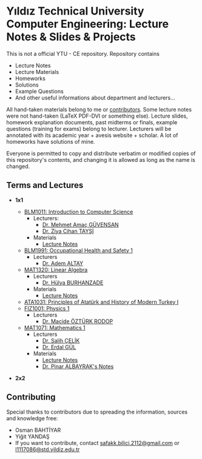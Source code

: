 # Yıldız Technical University Computer Engineering: Lecture Notes & Slides & Projects

This is not a official YTU - CE repository. Repository contains

- Lecture Notes
- Lecture Materials
- Homeworks
- Solutions
- Example Questions
- And other useful informations about department and lecturers...

All hand-taken materials belong to me or [contributors](https://github.com/safakkbilici/YTU-CE/blob/master/contributors.txt). Some lecture notes were not hand-taken (LaTeX PDF-DVI or something else). Lecture slides, homework explanation documents, past midterms or finals, example questions (training for exams) belong to lecturer. Lecturers will be annotated with its academic year + avesis website + scholar. A lot of homeworks have solutions of mine.

Everyone is permitted to copy and distribute verbatim or modified copies of this repository's contents, and changing it is allowed as long as the name is changed. 

## Terms and Lectures
- **1x1**
  * [BLM1011: Introduction to Computer Science](http://www.bologna.yildiz.edu.tr/index.php?r=course/view&id=9450&aid=3)
    * Lecturers:
       * [Dr. Mehmet Amaç GÜVENSAN](https://avesis.yildiz.edu.tr/amac)
       * [Dr. Ziya Cihan TAYŞİ](https://avesis.yildiz.edu.tr/cihan)
    * Materials
       * [Lecture Notes](https://github.com/safakkbilici/YTU-CE/blob/master/1x1/BLM1011%20-%20Introduction%20to%20Computer%20Science/Lecture%20.pdf)
  * [BLM1991: Occupational Health and Safety 1](http://www.bologna.yildiz.edu.tr/index.php?r=course/view&id=9454&aid=3)
    * Lecturers
       * [Dr. Adem ALTAY](https://avesis.yildiz.edu.tr/aaltay/dokumanlar)
  * [MAT1320: Linear Algebra](http://www.bologna.yildiz.edu.tr/index.php?r=course/view&id=1006&aid=3)
    * Lecturers
       * [Dr. Hülya BURHANZADE](https://avesis.yildiz.edu.tr/hulyab)
    * Materials
       * [Lecture Notes](https://github.com/safakkbilici/YTU-CE/blob/master/1x1/MAT1320%20-%20Linear%20Algebra/Notes.pdf)
  * [ATA1031: Principles of Atatürk and History of Modern Turkey I](http://www.bologna.yildiz.edu.tr/index.php?r=course/view&id=3298&aid=3)
  * [FIZ1001: Physics 1](http://www.bologna.yildiz.edu.tr/index.php?r=course/view&id=1820&aid=3)
    * Lecturers
      * [Dr. Macide ÖZTÜRK RODOP](https://avesis.yildiz.edu.tr/mcrodop/deneyim)
  * [MAT1071: Mathematics 1](http://www.bologna.yildiz.edu.tr/index.php?r=course/view&id=1820&aid=3)
    * Lecturers
      * [Dr. Salih ÇELİK](https://avesis.yildiz.edu.tr/sacelik)
      * [Dr. Erdal GÜL](https://avesis.yildiz.edu.tr/gul)
    * Materials
      * [Lecture Notes](https://github.com/safakkbilici/YTU-CE/blob/master/1x1/MAT1071%20-%20Mathematics%201/Notes.pdf)
      * [Dr. Pinar ALBAYRAK's Notes](https://github.com/safakkbilici/YTU-CE/tree/master/1x1/MAT1071%20-%20Mathematics%201%20/P%C4%B1nar%20Albayrak%20Avesis)
      
- **2x2**
## Contributing

Special thanks to contributors due to spreading the information, sources and knowledge free:

- Osman BAHTİYAR 
- Yiğit YANDAŞ
- If you want to contribute, contact safakk.bilici.2112@gmail.com or l1117086@std.yildiz.edu.tr


